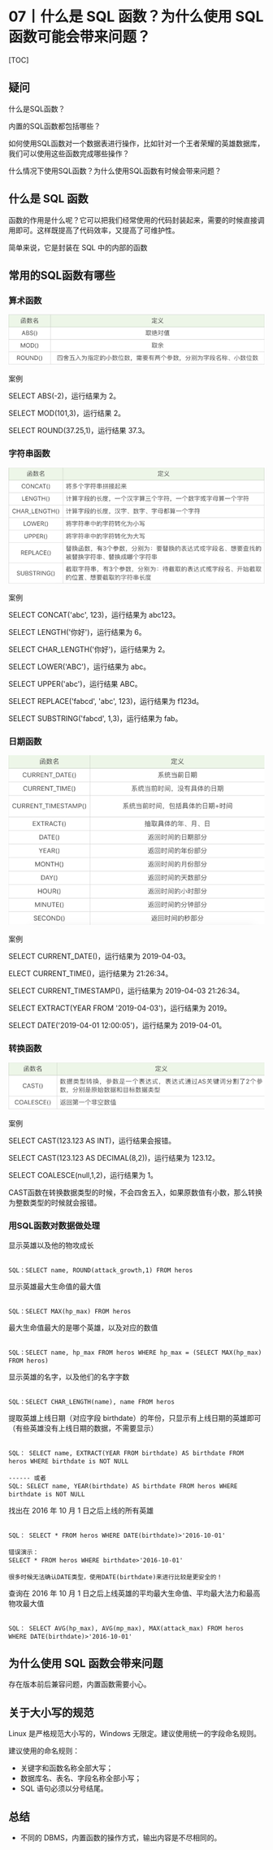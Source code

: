 # 07丨什么是 SQL 函数？为什么使用 SQL 函数可能会带来问题？

[TOC]

## 疑问

什么是SQL函数？



内置的SQL函数都包括哪些？



如何使用SQL函数对一个数据表进行操作，比如针对一个王者荣耀的英雄数据库，我们可以使用这些函数完成哪些操作？



什么情况下使用SQL函数？为什么使用SQL函数有时候会带来问题？

## 什么是 SQL 函数

函数的作用是什么呢？它可以把我们经常使用的代码封装起来，需要的时候直接调用即可。这样既提高了代码效率，又提高了可维护性。

简单来说，它是封装在 SQL 中的内部的函数

## 常用的SQL函数有哪些

### 算术函数

![1575203408590](pics/1575203408590.png)

案例

SELECT ABS(-2)，运行结果为 2。

SELECT MOD(101,3)，运行结果 2。

SELECT ROUND(37.25,1)，运行结果 37.3。

### 字符串函数

![1575203469895](pics/1575203469895.png)

案例

SELECT CONCAT('abc', 123)，运行结果为 abc123。

SELECT LENGTH('你好')，运行结果为 6。

SELECT CHAR_LENGTH('你好')，运行结果为 2。

SELECT LOWER('ABC')，运行结果为 abc。

SELECT UPPER('abc')，运行结果 ABC。

SELECT REPLACE('fabcd', 'abc', 123)，运行结果为 f123d。

SELECT SUBSTRING('fabcd', 1,3)，运行结果为 fab。

### 日期函数

![1575203513231](pics/1575203513231.png)

案例

SELECT CURRENT_DATE()，运行结果为 2019-04-03。

ELECT CURRENT_TIME()，运行结果为 21:26:34。

SELECT CURRENT_TIMESTAMP()，运行结果为 2019-04-03 21:26:34。

SELECT EXTRACT(YEAR FROM '2019-04-03')，运行结果为 2019。

SELECT DATE('2019-04-01 12:00:05')，运行结果为 2019-04-01。

### 转换函数

![1575203545175](pics/1575203545175.png)

案例

SELECT CAST(123.123 AS INT)，运行结果会报错。

SELECT CAST(123.123 AS DECIMAL(8,2))，运行结果为 123.12。

SELECT COALESCE(null,1,2)，运行结果为 1。

CAST函数在转换数据类型的时候，不会四舍五入，如果原数值有小数，那么转换为整数类型的时候就会报错。

### 用SQL函数对数据做处理

显示英雄以及他的物攻成长

```

SQL：SELECT name, ROUND(attack_growth,1) FROM heros
```

显示英雄最大生命值的最大值

```

SQL：SELECT MAX(hp_max) FROM heros
```

最大生命值最大的是哪个英雄，以及对应的数值

```

SQL：SELECT name, hp_max FROM heros WHERE hp_max = (SELECT MAX(hp_max) FROM heros)
```

显示英雄的名字，以及他们的名字字数

```

SQL：SELECT CHAR_LENGTH(name), name FROM heros
```

提取英雄上线日期（对应字段 birthdate）的年份，只显示有上线日期的英雄即可（有些英雄没有上线日期的数据，不需要显示）

```

SQL： SELECT name, EXTRACT(YEAR FROM birthdate) AS birthdate FROM heros WHERE birthdate is NOT NULL

------ 或者
SQL: SELECT name, YEAR(birthdate) AS birthdate FROM heros WHERE birthdate is NOT NULL
```

找出在 2016 年 10 月 1 日之后上线的所有英雄

```

SQL： SELECT * FROM heros WHERE DATE(birthdate)>'2016-10-01'

错误演示：
SELECT * FROM heros WHERE birthdate>'2016-10-01'

很多时候无法确认DATE类型，使用DATE(birthdate)来进行比较是更安全的！
```

查询在 2016 年 10 月 1 日之后上线英雄的平均最大生命值、平均最大法力和最高物攻最大值

```

SQL： SELECT AVG(hp_max), AVG(mp_max), MAX(attack_max) FROM heros WHERE DATE(birthdate)>'2016-10-01'
```

## 为什么使用 SQL 函数会带来问题

存在版本前后兼容问题，内置函数需要小心。

## 关于大小写的规范

Linux 是严格规范大小写的，Windows 无限定。建议使用统一的字段命名规则。

建议使用的命名规则：

-   关键字和函数名称全部大写；
-   数据库名、表名、字段名称全部小写；
-   SQL 语句必须以分号结尾。

## 总结

-   不同的 DBMS，内置函数的操作方式，输出内容是不尽相同的。

